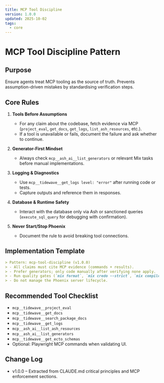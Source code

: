 ```yaml
---
title: MCP Tool Discipline
version: 1.0.0
updated: 2025-10-02
tags:
  - core
---
```


# MCP Tool Discipline Pattern

## Purpose
Ensure agents treat MCP tooling as the source of truth. Prevents assumption-driven mistakes by standardising verification steps.

## Core Rules

1. **Tools Before Assumptions**
   - For any claim about the codebase, fetch evidence via MCP (`project_eval`, `get_docs`, `get_logs`, `list_ash_resources`, etc.).
   - If a tool is unavailable or fails, document the failure and ask whether to continue.

2. **Generator-First Mindset**
   - Always check `mcp__ash_ai__list_generators` or relevant Mix tasks before manual implementations.

3. **Logging & Diagnostics**
   - Use `mcp__tidewave__get_logs level: "error"` after running code or tests.
   - Capture outputs and reference them in responses.

4. **Database & Runtime Safety**
   - Interact with the database only via Ash or sanctioned queries (`execute_sql_query` for debugging with confirmation).

5. **Never Start/Stop Phoenix**
   - Document the rule to avoid breaking tool connections.

## Implementation Template

```markdown
> Pattern: mcp-tool-discipline (v1.0.0)
> - All claims must cite MCP evidence (commands + results).
> - Prefer generators; only code manually after verifying none apply.
> - Run quality gates (`mix format`, `mix credo --strict`, `mix compile --warnings-as-errors`, targeted `mix test`) before completion.
> - Do not manage the Phoenix server lifecycle.
```

## Recommended Tool Checklist
- `mcp__tidewave__project_eval`
- `mcp__tidewave__get_docs`
- `mcp__tidewave__search_package_docs`
- `mcp__tidewave__get_logs`
- `mcp__ash_ai__list_ash_resources`
- `mcp__ash_ai__list_generators`
- `mcp__tidewave__get_ecto_schemas`
- Optional: Playwright MCP commands when validating UI.

## Change Log
- v1.0.0 – Extracted from CLAUDE.md critical principles and MCP enforcement sections.
